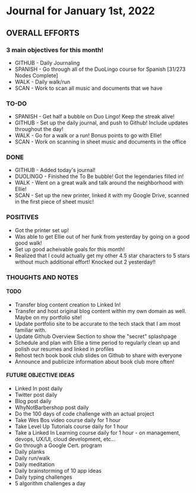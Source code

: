 # Journal for January 1st, 2022

## OVERALL EFFORTS

### 3 main objectives for this month!

- GITHUB - Daily Journaling
- SPANISH - Go through all of the DuoLingo course for Spanish [31/273 Nodes Complete]
- WALK - Daily walk/run
- SCAN - Work to scan all music and documents that we have

### TO-DO

- SPANISH - Get half a bubble on Duo Lingo! Keep the streak alive!
- GITHUB - Set up the daily journal, and push to Github! Include updates throughout the day!
- WALK - Go for a walk or a run! Bonus points to go with Ellie!
- SCAN - Work on scanning in sheet music and documents in the office

### DONE

- GITHUB - Added today's journal!
- DUOLINGO - Finished the To Be bubble! Got the legendaries filled in!
- WALK - Went on a great walk and talk around the neighborhood with Ellie!
- SCAN - Set up the new printer, linked it with my Google Drive, scanned in the first piece of sheet music!

### POSITIVES

- Got the printer set up!
- Was able to get Ellie out of her funk from yesterday by going on a good good walk!
- Set up good acheivable goals for this month!
- Realized that I could actually get my other 4.5 star characters to 5 stars without much additional effort! Knocked out 2 yesterday!!

### THOUGHTS AND NOTES

#### TODO

- Transfer blog content creation to Linked In!
- Transfer and host original blog content within my own domain as well. Maybe on my portfolio site!
- Update portfolio site to be accurate to the tech stack that I am most familiar with.
- Update Github Overview Section to show the "secret" splashpage
- Schedule and plan with Ellie a time period to regularly clean up and polish our resumes and linked in profiles
- Rehost tech book book club slides on Github to share with everyone
- Announce and publicize information about book club more often!

#### FUTURE OBJECTIVE IDEAS

- Linked In post daily
- Twitter post daily
- Blog post daily
- WhyNotBarbershop post daily
- Do the 100 days of code challenge with an actual project
- Take Wes Bos video course daily for 1 hour
- Take Level Up Tutorials course daily for 1 hour
- Take a Linked In Learning course daily for 1 hour - on management, devops, UX/UI, cloud development, etc...
- Go through a Google Cert. program
- Daily planks
- Daily run/walk
- Daily meditation
- Daily brainstorming of 10 app ideas
- Daily typing challenges
- 5 algorithm challenges a day
